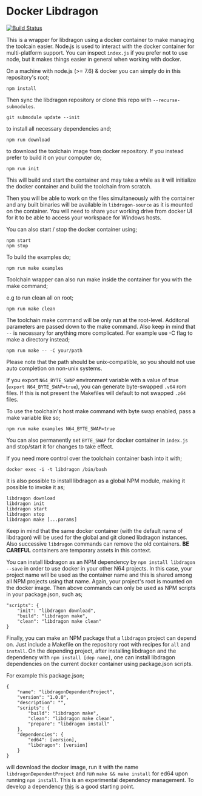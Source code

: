 # Docker Libdragon

[![Build Status](https://travis-ci.org/anacierdem/libdragon-docker.svg?branch=master)](https://travis-ci.org/anacierdem/libdragon-docker)

This is a wrapper for libdragon using a docker container to make managing the toolcain easier. Node.js is used to interact with the docker container for multi-platform support. You can inspect `index.js` if you prefer not to use node, but it makes things easier in general when working with docker.

On a machine with node.js (>= 7.6) & docker you can simply do in this repository's root;

    npm install

Then sync the libdragon repository or clone this repo with `--recurse-submodules`.

    git submodule update --init

to install all necessary dependencies and;

    npm run download

to download the toolchain image from docker repository. If you instead prefer to build it on your computer do;

    npm run init

This will build and start the container and may take a while as it will initialize the docker container and build the toolchain from scratch.

Then you will be able to work on the files simultaneously with the container and any built binaries will be available in `libdragon-source` as it is mounted on the container.
You will need to share your working drive from docker UI for it to be able to access your workspace for Windows hosts.

You can also start / stop the docker container using;

    npm start
    npm stop

To build the examples do;

    npm run make examples

Toolchain wrapper can also run make inside the container for you with the make command;

e.g to run clean all on root;

    npm run make clean

The toolchain make command will be only run at the root-level. Additonal parameters are passed down to the make command. Also keep in mind that `--` is necessary for anything more complicated. For example use -C flag to make a directory instead;

    npm run make -- -C your/path

Please note that the path should be unix-compatible, so you should not use auto completion on non-unix systems.

If you export `N64_BYTE_SWAP` environment variable with a value of true (`export N64_BYTE_SWAP=true`), you can generate byte-swapped `.v64` rom files. If this is not present the Makefiles will default to not swapped `.z64` files.

To use the toolchain's host make command with byte swap enabled, pass a make variable like so;

    npm run make examples N64_BYTE_SWAP=true

You can also permanently set `BYTE_SWAP` for docker container in `index.js` and stop/start it for changes to take effect.

If you need more control over the toolchain container bash into it with;

    docker exec -i -t libdragon /bin/bash

It is also possible to install libdragon as a global NPM module, making it possible to invoke it as;

    libdragon download
    libdragon init
    libdragon start
    libdragon stop
    libdragon make [...params]

Keep in mind that the same docker container (with the default name of libdragon) will be used for the global and git cloned libdragon instances. Also successive `libdragon` commands can remove the old containers. **BE CAREFUL** containers are temporary assets in this context.

You can install libdragon as an NPM dependency by `npm install libdragon --save` in order to use docker in your other N64 projects. In this case, your project name will be used as the container name and this is shared among all NPM projects using that name. Again, your project's root is mounted on the docker image. Then above commands can only be used as NPM scripts in your package.json, such as;

    "scripts": {
        "init": "libdragon download",
        "build": "libdragon make",
        "clean": "libdragon make clean"
    }

Finally, you can make an NPM package that a `libdragon` project can depend on. Just include a Makefile on the repository root with recipes for `all` and `install`. On the depending project, after installing libdragon and the dependency with `npm install [dep name]`, one can install libdragon dependencies on the current docker container using package.json scripts.

For example this package.json;

    {
        "name": "libdragonDependentProject",
        "version": "1.0.0",
        "description": "",
        "scripts": {
            "build": "libdragon make",
            "clean": "libdragon make clean",
            "prepare": "libdragon install"
        },
        "dependencies": {
            "ed64": [version],
            "libdragon": [version]
        }
    }

will download the docker image, run it with the name `libdragonDependentProject` and run `make && make install` for ed64 upon running `npm install`. This is an experimental dependency management. To develop a dependency [this](https://github.com/anacierdem/libdragon-dependency) is a good starting point.